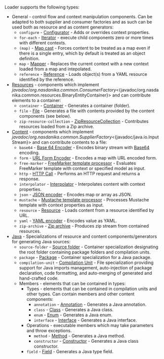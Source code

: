 Loader supports the following types:

* General - control flow and context manipulation components. Can be adapted to both supplier and consumer factories and as such can be used both as resource and as content generators:
    * ``configure`` - [Configurator](configurator.html) - Adds or overrides context properties.
    * ``for-each`` - [Iterator](iterator.html) - execute child components zero or more times with different contexts.
    * ``(map)`` - [Map cast](map-cast.html) - Forces content to be treated as a map even if there is a single entry, which by default is treated as an object definition.
    * ``map`` - [Mapper](mapper.html) - Replaces the current context with a new context loaded from a map and intepolated.
    * ``reference`` - [Reference](reference.html) - Loads object(s) from a YAML resource identified by the reference.
* [Resources](../resources/index.html) - components which implement ${javadoc/org.nasdanika.common.ConsumerFactory}<${javadoc/org.nasdanika.common.resources.BinaryEntityContainer}> and can contribute elements to a container:
    * ``container`` - [Container](../resources/container.html) - Generates a container (folder).
    * ``file`` - [File](../resources/file.html) - Generates a file with contents provided by the content components (see below).
    * ``zip-resource-collection`` - [ZipResourceCollection](../resources/zip-resource-collection.html) - Contributes resources loaded from a Zip archive.
* [Content](../content/index.html) - components which implement ${javadoc/org.nasdanika.common.SupplierFactory}<${javadoc/java.io.InputStream}> and can contribute contents to a file:
    * ``base64`` - [Base 64 Encoder](../content/base64.html) - Encodes binary stream with [Base64](https://en.wikipedia.org/wiki/Base64) encoding.
    * ``form`` - [URL Form Encoder](../content/form.html) - Encodes a map with URL encoded form.
    * ``free-marker`` - [FreeMarker template processor](../content/free-marker.html) - Evaluates FreeMarker template with context or specified model as input.
    * ``http`` - [HTTP Call](../content/http-call.html) - Performs an HTTP request and returns a response.
    * ``interpolator`` - [Interpolator](../content/interpolator.html) - Interpolates content with context properties.
    * ``json`` - [JSON encoder](../content/json.html) - Encodes map or array as JSON.
    * ``mustache`` - [Mustache template processor](../content/mustache.html) - Processes Mustache template with context properties as input.
    * ``resource`` - [Resource](../content/resource.html) - Loads content from a resource identified by URL.
    * ``yaml`` - [YAML encoder](../content/yaml.html) - Encodes value as YAML.
    * ``zip-archive`` - [Zip archive](../content/resource.html) - Produces zip stream from contained resources.
* [Java](../java/index.html) - Specializations of resource and content components/generators for generating Java sources:
    * ``source-folder`` - [Source folder](../java/source-folder.html) - Container specialization designating the root folder containing package folders and compilation units.
    * ``package`` - [Package](../java/package.html) - Container specialization for a Java package.
    * ``compilation-unit`` - [Compilation Unit](../java/compilation-unit.html) - File specialization providing support for Java imports management, auto-injection of package declaration, code formatting, and auto-merging of generated and hand-crafted code.
    * Members - elements that can be contained in types:
        * Types - elements that can be contained in compilation units and other types. Can contain members and other content components: 
            * ``annotation`` - [Annotation](../java/annotation.html) - Generates a Java annotation.
            * ``class`` - [Class](../java/class.html) - Generates a Java class.
            * ``enum`` - [Enum](../java/enum.html) - Generates a Java enum.
            * ``interface`` - [Interface](../java/interface.html) - Generates a Java interface.
        * Operations - executable members which may take parameters and throw exceptions.    
            * ``method`` - [Method](../java/method.html) - Generates a Java method.
            * ``constructor`` - [Constructor](../java/constructor.html) - Generates a Java class constructor.
        * ``field`` - [Field](../java/field.html) - Generates a Java type field.
    